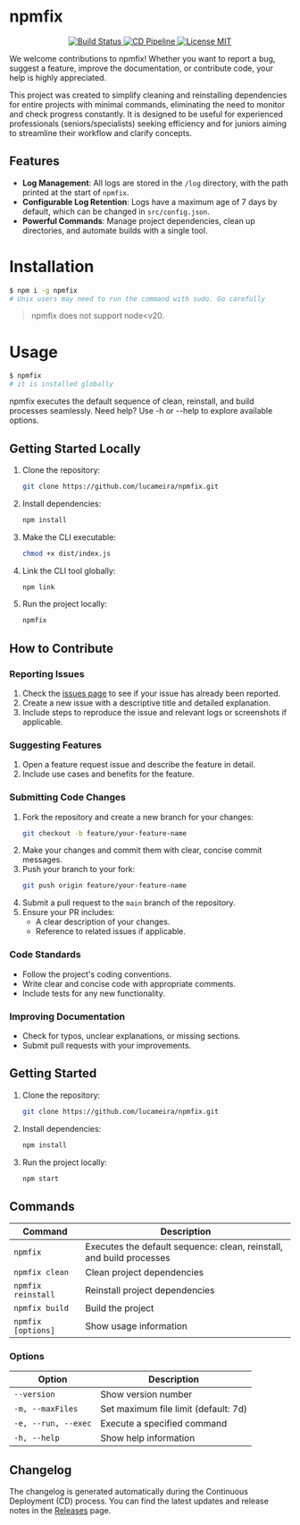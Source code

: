 # npmfix

<p align="center">
  <a href="https://github.com/lucameira/npmfix/actions/workflows/main.yml">
    <img src="https://github.com/lucameira/npmfix/actions/workflows/main.yml/badge.svg" alt="Build Status">
  </a>
  <a href="https://github.com/lucameira/npmfix/actions/workflows/publish.yml">
    <img src="https://github.com/lucameira/npmfix/actions/workflows/publish.yml/badge.svg" alt="CD Pipeline">
  </a>
  <a href="https://opensource.org/licenses/MIT">
    <img src="https://img.shields.io/npm/l/npmfix" alt="License MIT">
  </a>
</p>

We welcome contributions to npmfix! Whether you want to report a bug, suggest a feature, improve the documentation, or contribute code, your help is highly appreciated.

This project was created to simplify cleaning and reinstalling dependencies for entire projects with minimal commands, eliminating the need to monitor and check progress constantly. It is designed to be useful for experienced professionals (seniors/specialists) seeking efficiency and for juniors aiming to streamline their workflow and clarify concepts.

<!--
<p align="center">
  <img src="docs/execution.png" alt="npmfix execution screenshot">
</p>
-->

## Features

- **Log Management**: All logs are stored in the `/log` directory, with the path printed at the start of `npmfix`.
- **Configurable Log Retention**: Logs have a maximum age of 7 days by default, which can be changed in `src/config.json`.
- **Powerful Commands**: Manage project dependencies, clean up directories, and automate builds with a single tool.

# Installation

```bash
$ npm i -g npmfix
# Unix users may need to run the command with sudo. Go carefully
```

> npmfix does not support node<v20.

# Usage

```bash
$ npmfix
# it is installed globally
```

npmfix executes the default sequence of clean, reinstall, and build processes seamlessly. Need help? Use -h or --help to explore available options.

## Getting Started Locally

1. Clone the repository:
    ```bash
    git clone https://github.com/lucameira/npmfix.git
    ```
2. Install dependencies:
    ```bash
    npm install
    ```
3. Make the CLI executable:
    ```bash
    chmod +x dist/index.js
    ```
4. Link the CLI tool globally:
    ```bash
    npm link
    ```
5. Run the project locally:
    ```bash
    npmfix
    ```

## How to Contribute

### Reporting Issues

1. Check the [issues page](https://github.com/lucameira/npmfix/issues) to see if your issue has already been reported.
2. Create a new issue with a descriptive title and detailed explanation.
3. Include steps to reproduce the issue and relevant logs or screenshots if applicable.

### Suggesting Features

1. Open a feature request issue and describe the feature in detail.
2. Include use cases and benefits for the feature.

### Submitting Code Changes

1. Fork the repository and create a new branch for your changes:
    ```bash
    git checkout -b feature/your-feature-name
    ```
2. Make your changes and commit them with clear, concise commit messages.
3. Push your branch to your fork:
    ```bash
    git push origin feature/your-feature-name
    ```
4. Submit a pull request to the `main` branch of the repository.
5. Ensure your PR includes:
    - A clear description of your changes.
    - Reference to related issues if applicable.

### Code Standards

- Follow the project's coding conventions.
- Write clear and concise code with appropriate comments.
- Include tests for any new functionality.

### Improving Documentation

- Check for typos, unclear explanations, or missing sections.
- Submit pull requests with your improvements.

## Getting Started

1. Clone the repository:
    ```bash
    git clone https://github.com/lucameira/npmfix.git
    ```
2. Install dependencies:
    ```bash
    npm install
    ```
3. Run the project locally:
    ```bash
    npm start
    ```

## Commands

| Command            | Description                                                          |
| ------------------ | -------------------------------------------------------------------- |
| `npmfix`           | Executes the default sequence: clean, reinstall, and build processes |
| `npmfix clean`     | Clean project dependencies                                           |
| `npmfix reinstall` | Reinstall project dependencies                                       |
| `npmfix build`     | Build the project                                                    |
| `npmfix [options]` | Show usage information                                               |

### Options

| Option              | Description                          |
| ------------------- | ------------------------------------ |
| `--version`         | Show version number                  |
| `-m, --maxFiles`    | Set maximum file limit (default: 7d) |
| `-e, --run, --exec` | Execute a specified command          |
| `-h, --help`        | Show help information                |

## Changelog

The changelog is generated automatically during the Continuous Deployment (CD) process. You can find the latest updates and release notes in the [Releases](https://github.com/lucameira/npmfix/releases) page.
